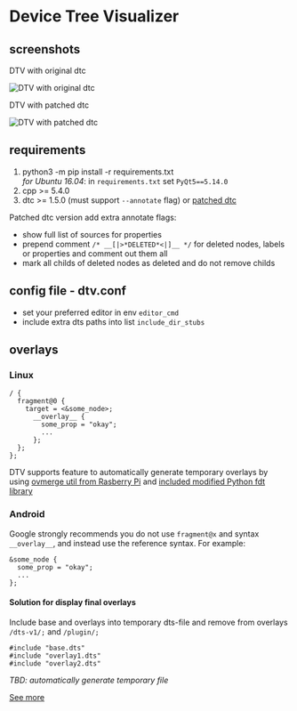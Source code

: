 # Device Tree Visualizer

## screenshots

DTV with original dtc

![DTV with original dtc](screenshot/dtv-demo_dtc_original.png?raw=true "DTV with original dtc")

DTV with patched dtc

![DTV with patched dtc](screenshot/dtv-demo_dtc_patched.png?raw=true "DTV with patched dtc")

## requirements

1. python3 -m pip install -r requirements.txt<br>
_for Ubuntu 16.04_: in `requirements.txt` set `PyQt5==5.14.0`
3. cpp >= 5.4.0
4. dtc >= 1.5.0 (must support `--annotate` flag) or [patched dtc](https://github.com/bmx666/dtc)

Patched dtc version add extra annotate flags:
* show full list of sources for properties
* prepend comment `/* __[|>*DELETED*<|]__ */` for deleted nodes, labels or properties and comment out them all
* mark all childs of deleted nodes as deleted and do not remove childs

## config file - dtv.conf

* set your preferred editor in env `editor_cmd`
* include extra dts paths into list `include_dir_stubs`

## overlays

### Linux

```
/ {
  fragment@0 {
    target = <&some_node>;
      __overlay__ {
        some_prop = "okay";
        ...
      };
  };
};
```

DTV supports feature to automatically generate temporary overlays by using [ovmerge util from Rasberry Pi](https://github.com/raspberrypi/utils) and [included modified Python fdt library](https://github.com/molejar/pyFDT)

### Android

Google strongly recommends you do not use `fragment@x` and syntax `__overlay__`, and instead use the reference syntax. For example:

```
&some_node {
  some_prop = "okay";
  ...
};
```

#### Solution for display final overlays

Include base and overlays into temporary dts-file and remove from overlays `/dts-v1/;` and `/plugin/;`

```
#include "base.dts"
#include "overlay1.dts"
#include "overlay2.dts"
```

*TBD: automatically generate temporary file*

[See more](https://source.android.com/devices/architecture/dto/syntax)
